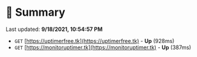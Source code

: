 # 📖 Summary
Last updated: **9/18/2021, 10:54:57 PM**

- `GET` [https://uptimerfree.tk](https://uptimerfree.tk) - **Up** (928ms)
- `GET` [https://monitoruptimer.tk](https://monitoruptimer.tk) - **Up** (387ms)
